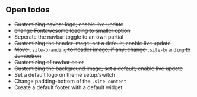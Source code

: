 ## Open todos

* ~~Customizing navbar logo; enable live update~~
* ~~change Fontawesome loading to smaller option~~
* ~~Seperate the navbar toggle to an own partial~~
* ~~Customizing the header image; set a default; enable live update~~
* ~~Move `.site-branding` to header image, if any; change `.site-branding` to Jumbotron~~
* ~~Customizing of navbar color~~
* ~~Customizing the background image; set a default; enable live update~~
* Set a default logo on theme setup/switch
* Change padding-bottom of the `.site-content`
* Create a default footer with a default widget